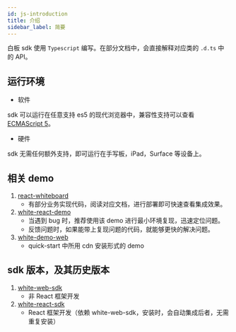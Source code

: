 ```yaml
---
id: js-introduction
title: 介绍
sidebar_label: 简要
---
```


白板 sdk 使用 `Typescript` 编写。在部分文档中，会直接解释对应类的 `.d.ts` 中的 API。

## 运行环境

* 软件

sdk 可以运行在任意支持 es5 的现代浏览器中，兼容性支持可以查看 [ECMAScript 5](https://caniuse.com/#feat=es5)。  

* 硬件

sdk 无需任何额外支持，即可运行在手写板，iPad，Surface 等设备上。

## 相关 demo

1. [react-whiteboard](https://github.com/netless-io/netless-react-whiteboard)
    * 有部分业务实现代码，阅读对应文档，进行部署即可快速查看集成效果。
1. [white-react-demo](https://github.com/duty-os/white-react-demo)
    * 当遇到 bug 时，推荐使用该 demo 进行最小环境复现，迅速定位问题。
    * 反馈问题时，如果能带上复现问题的代码，就能够更快的解决问题。
1. [white-demo-web](https://github.com/duty-os/white-demo-web/tree/master/quickStart/2.0)
    * quick-start 中所用 cdn 安装形式的 demo


## sdk 版本，及其历史版本

1. [white-web-sdk](https://www.npmjs.com/package/white-web-sdk)
    * 非 React 框架开发
1. [white-react-sdk](https://www.npmjs.com/package/white-react-sdk)
    * React 框架开发（依赖 white-web-sdk，安装时，会自动集成后者，无需重复安装）